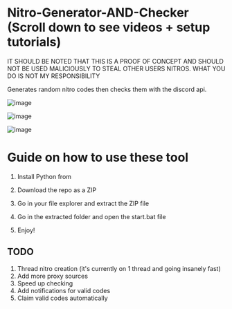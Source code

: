 # Nitro-Generator-AND-Checker (Scroll down to see videos + setup tutorials)

IT SHOULD BE NOTED THAT THIS IS A PROOF OF CONCEPT AND SHOULD NOT BE USED MALICIOUSLY TO STEAL OTHER USERS NITROS. WHAT YOU DO IS NOT MY RESPONSIBILITY 

Generates random nitro codes then checks them with the discord api.

![image](https://user-images.githubusercontent.com/116505654/197413858-d895a5e0-927b-4224-842a-aaf9ab30e6d4.png)
 
![image](https://user-images.githubusercontent.com/116505654/197413887-9cb1522f-59f6-4976-a964-c0c8cf534d65.png) 

![image](https://user-images.githubusercontent.com/116505654/197413911-88b85b22-701b-4115-a49e-58a0fcd802d5.png)

# Guide on how to use these tool 

1. Install Python from
 
2. Download the repo as a ZIP

3. Go in your file explorer and extract the ZIP file 

4. Go in the extracted folder and open the start.bat file

5. Enjoy!



## TODO
1. Thread nitro creation (it's currently on 1 thread and going insanely fast) 
2. Add more proxy sources
3. Speed up checking
4. Add notifications for valid codes
5. Claim valid codes automatically 